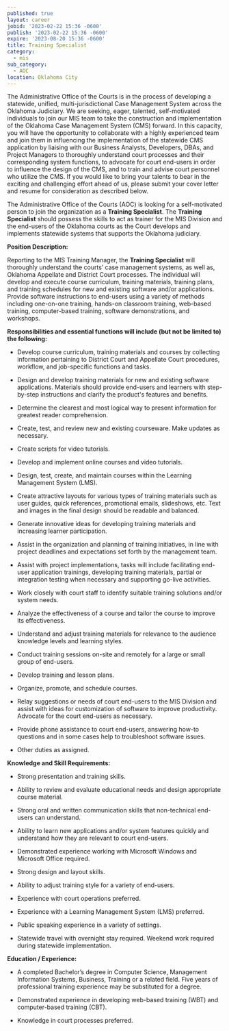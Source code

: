 ```yaml
---
published: true
layout: career
jobid: '2023-02-22 15:36 -0600'
publish: '2023-02-22 15:36 -0600'
expire: '2023-08-20 15:36 -0600'
title: Training Specialist
category:
  - mis
sub_category:
  - AOC
location: Oklahoma City
---
```

The Administrative Office of the Courts is in the process of developing a statewide, unified, multi-jurisdictional Case Management System across the Oklahoma Judiciary. We are seeking, eager, talented, self-motivated individuals to join our MIS team to take the construction and implementation of the Oklahoma Case Management System (CMS) forward. In this capacity, you will have the opportunity to collaborate with a highly experienced team and join them in influencing the implementation of the statewide CMS application by liaising with our Business Analysts, Developers, DBAs, and Project Managers to thoroughly understand court processes and their corresponding system functions, to advocate for court end-users in order to influence the design of the CMS, and to train and advise court personnel who utilize the CMS. If you would like to bring your talents to bear in the exciting and challenging effort ahead of us, please submit your cover letter and resume for consideration as described below.

The Administrative Office of the Courts (AOC) is looking for a self-motivated person to join the organization as a **Training Specialist**. The **Training Specialist** should possess the skills to act as trainer for the MIS Division and the end-users of the Oklahoma courts as the Court develops and implements statewide systems that supports the Oklahoma judiciary.

**Position Description:**

Reporting to the MIS Training Manager, the **Training Specialist** will thoroughly understand the courts’ case management systems, as well as, Oklahoma Appellate and District Court processes. The individual will develop and execute course curriculum, training materials, training plans, and training schedules for new and existing software and/or applications. Provide software instructions to end-users using a variety of methods including one-on-one training, hands-on classroom training, web-based training, computer-based training, software demonstrations, and workshops.

**Responsibilities and essential functions will include (but not be limited to) the following:**

- Develop course curriculum, training materials and courses by collecting information pertaining to District Court and Appellate Court procedures, workflow, and job-specific functions and tasks.

- Design and develop training materials for new and existing software applications. Materials should provide end-users and learners with step-by-step instructions and clarify the product's features and benefits.

- Determine the clearest and most logical way to present information for greatest reader comprehension.

- Create, test, and review new and existing courseware. Make updates as necessary.

- Create scripts for video tutorials.

- Develop and implement online courses and video tutorials.

- Design, test, create, and maintain courses within the Learning Management System (LMS).

- Create attractive layouts for various types of training materials such as user guides, quick references, promotional emails, slideshows, etc. Text and images in the final design should be readable and balanced.

- Generate innovative ideas for developing training materials and increasing learner participation.

- Assist in the organization and planning of training initiatives, in line with project deadlines and expectations set forth by the management team.

- Assist with project implementations, tasks will include facilitating end-user application trainings, developing training materials, partial or integration testing when necessary and supporting go-live activities.

- Work closely with court staff to identify suitable training solutions and/or system needs.

- Analyze the effectiveness of a course and tailor the course to improve its effectiveness.

- Understand and adjust training materials for relevance to the audience knowledge levels and learning styles.

- Conduct training sessions on-site and remotely for a large or small group of end-users.

- Develop training and lesson plans.

- Organize, promote, and schedule courses.

- Relay suggestions or needs of court end-users to the MIS Division and assist with ideas for customization of software to improve productivity. Advocate for the court end-users as necessary.

- Provide phone assistance to court end-users, answering how-to questions and in some cases help to troubleshoot software issues.

- Other duties as assigned.

**Knowledge and Skill Requirements:**

- Strong presentation and training skills.

- Ability to review and evaluate educational needs and design appropriate course material.

- Strong oral and written communication skills that non-technical end-users can understand.

- Ability to learn new applications and/or system features quickly and understand how they are relevant to court end-users.

- Demonstrated experience working with Microsoft Windows and Microsoft Office required.

- Strong design and layout skills.

- Ability to adjust training style for a variety of end-users.

- Experience with court operations preferred.

- Experience with a Learning Management System (LMS) preferred.

- Public speaking experience in a variety of settings.

- Statewide travel with overnight stay required. Weekend work required during statewide implementation.

**Education / Experience:**

- A completed Bachelor’s degree in Computer Science, Management Information Systems, Business, Training or a related field. Five years of professional training experience may be substituted for a degree.

- Demonstrated experience in developing web-based training (WBT) and computer-based training (CBT).

- Knowledge in court processes preferred.
